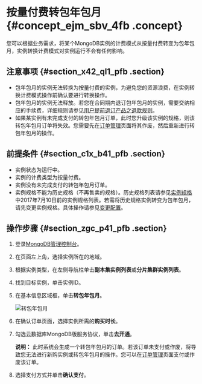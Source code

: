# 按量付费转包年包月 {#concept_ejm_sbv_4fb .concept}

您可以根据业务需求，将某个MongoDB实例的计费模式从按量付费转变为包年包月，实例转换计费模式对实例运行不会有任何影响。

## 注意事项 {#section_x42_ql1_pfb .section}

-   包年包月的实例无法转换为按量付费的实例，为避免您的资源浪费，在实例转换计费模式操作前确认要进行转换操作。
-   包年包月的实例无法释放。若您在合同期内退订包年包月的实例，需要交纳相应的手续费，详细规则请参见[用户提前退订产品之退款规则](https://help.aliyun.com/document_detail/37096.html)。
-   如果某实例有未完成支付的转包年包月订单，此时您升级该实例的规格，则该转包年包月订单将失效。您需要先在[订单管理](https://expense.console.aliyun.com/?&returnExpense=true#/order/list/)页面将其作废，然后重新进行转包年包月的操作。

## 前提条件 {#section_c1x_b41_pfb .section}

-   实例状态为运行中。
-   实例的计费类型为按量付费。
-   实例没有未完成支付的转包年包月订单。
-   实例规格不能为历史规格（不再售卖的规格）。历史规格列表请参见[实例规格](../../../../cn.zh-CN/产品简介/实例规格表.md#section_hxm_lmc_bfb)中2017年7月10日前的实例规格列表。若需将历史规格实例转变为包年包月，请先变更实例规格。具体操作请参见[变更配置](cn.zh-CN/用户指南/实例管理/变更配置方案概览.md#)。

## 操作步骤 {#section_zgc_p41_pfb .section}

1.  登录[MongoDB管理控制台](https://mongodb.console.aliyun.com/)。
2.  在页面左上角，选择实例所在的地域。
3.  根据实例类型，在左侧导航栏单击**副本集实例列表**或**分片集群实例列表**。
4.  找到目标实例，单击实例ID。
5.  在基本信息区域框，单击**转包年包月**。

    ![转包年包月](http://static-aliyun-doc.oss-cn-hangzhou.aliyuncs.com/assets/img/24535/156879096214324_zh-CN.png)

6.  在确认订单页面，选择实例所需的**购买时长**。
7.  勾选云数据库MongoDB版服务协议，单击**去开通**。

    **说明：** 此时系统会生成一个转包年包月的订单。若该订单未支付或作废，将导致您无法进行新购实例或转包年包月的操作。您可以在[订单管理](https://expense.console.aliyun.com/#/order/list/)页面支付或作废该订单。

8.  选择支付方式并单击**确认支付**。

